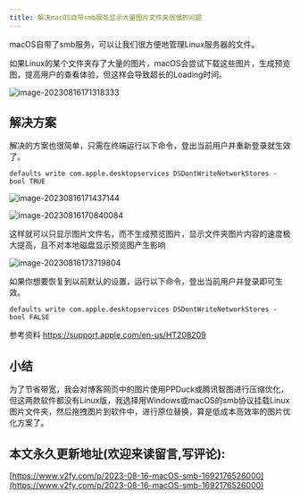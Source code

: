 ```yaml
---
title: 解决macOS自带smb服务显示大量图片文件夹很慢的问题
---
```




macOS自带了smb服务，可以让我们很方便地管理Linux服务器的文件。



如果Linux的某个文件夹存了大量的图片，macOS会尝试下载这些图片，生成预览图，提高用户的查看体验，但这样会导致超长的Loading时间。



![image-20230816171318333](https://cdn.fangyuanxiaozhan.com/assets/1692177198868nwSfQfK5.png)



## 解决方案

解决的方案也很简单，只需在终端运行以下命令，登出当前用户并重新登录就生效了。

```
defaults write com.apple.desktopservices DSDontWriteNetworkStores -bool TRUE
```

![image-20230816171437144](https://cdn.fangyuanxiaozhan.com/assets/1692177277572TpM1C3Re.png)

![image-20230816170840084](https://cdn.fangyuanxiaozhan.com/assets/1692176920875Tx8dTJmR.png)

这样就可以只显示图片文件名，而不生成预览图片，显示文件夹图片内容的速度极大提高，且不对本地磁盘显示预览图产生影响

![image-20230816173719804](https://cdn.fangyuanxiaozhan.com/assets/1692179036657zSKsrtYj.png)

如果你想要恢复到以前默认的设置，运行以下命令，登出当前用户并登录即可生效。

```
defaults write com.apple.desktopservices DSDontWriteNetworkStores -bool FALSE
```

参考资料 https://support.apple.com/en-us/HT208209



## 小结

为了节省带宽，我会对博客网页中的图片使用PPDuck或腾讯智图进行压缩优化，但这两款软件都没有Linux版，我选择用Windows或macOS的smb协议挂载Linux图片文件夹，然后拖拽图片到软件中，进行原位替换，算是低成本高效率的图片优化方案了。






## 本文永久更新地址(欢迎来读留言,写评论):

[https://www.v2fy.com/p/2023-08-16-macOS-smb-1692176526000](https://www.v2fy.com/p/2023-08-16-macOS-smb-1692176526000)
